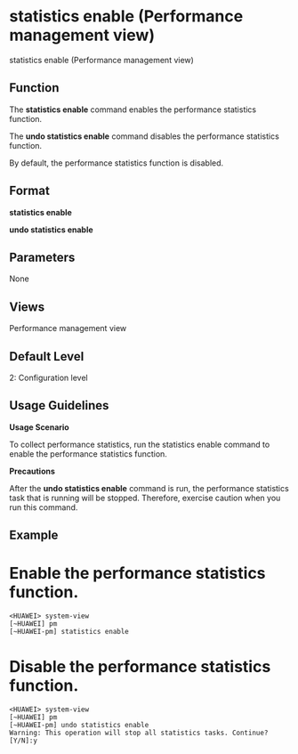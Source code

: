 statistics enable (Performance management view)
===============================================

statistics enable (Performance management view)

Function
--------



The **statistics enable** command enables the performance statistics function.

The **undo statistics enable** command disables the performance statistics function.



By default, the performance statistics function is disabled.


Format
------

**statistics enable**

**undo statistics enable**


Parameters
----------

None

Views
-----

Performance management view


Default Level
-------------

2: Configuration level


Usage Guidelines
----------------

**Usage Scenario**

To collect performance statistics, run the statistics enable command to enable the performance statistics function.

**Precautions**

After the **undo statistics enable** command is run, the performance statistics task that is running will be stopped. Therefore, exercise caution when you run this command.


Example
-------

# Enable the performance statistics function.
```
<HUAWEI> system-view
[~HUAWEI] pm
[~HUAWEI-pm] statistics enable

```

# Disable the performance statistics function.
```
<HUAWEI> system-view
[~HUAWEI] pm
[~HUAWEI-pm] undo statistics enable
Warning: This operation will stop all statistics tasks. Continue? [Y/N]:y

```